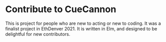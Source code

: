 # Contribute to CueCannon
This is project for people who are new to acting or new to coding. It was a finalist project in EthDenver 2021. It is written in Elm, and designed to be delightful for new contributors.



